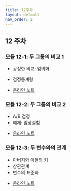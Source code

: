 ```yaml
---
title: 12주차
layout: default
nav_order: 2
---
```



## 12 주차

### 모듈 12-1: 두 그룹의 비교 1

- 공정한 비교: 임의화
- 검정통계량


- [온라인 노트](https://uos-bigdata.github.io/bigdatabook/chapters/07/decision.html)

### 모듈 12-2: 두 그룹의 비교 2 

- A/B 검정
- 예제: 임상실험 



+ [온라인 노트](https://uos-bigdata.github.io/bigdatabook/chapters/07/abtest.html#a-b)


### 모듈 12-3: 두 변수와의 관계

- 아버지와 아들의 키
- 상관관계
- 변수의 표준화

+ [온라인 노트](https://uos-bigdata.github.io/bigdatabook/chapters/08/correlation.html#)
 